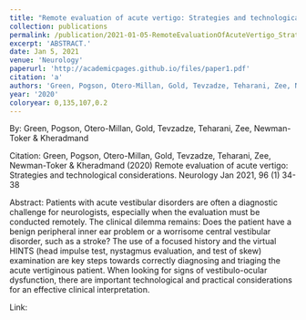 ```yaml
---
title: "Remote evaluation of acute vertigo: Strategies and technological considerations"
collection: publications
permalink: /publication/2021-01-05-RemoteEvaluationOfAcuteVertigo_StrategiesAndTechnologicalConsid
excerpt: 'ABSTRACT.'
date: Jan 5, 2021
venue: 'Neurology'
paperurl: 'http://academicpages.github.io/files/paper1.pdf'
citation: 'a'
authors: 'Green, Pogson, Otero-Millan, Gold, Tevzadze, Teharani, Zee, Newman-Toker & Kheradmand'
year: '2020'
coloryear: 0,135,107,0.2
---
```


By: Green, Pogson, Otero-Millan, Gold, Tevzadze, Teharani, Zee, Newman-Toker & Kheradmand

Citation: Green, Pogson, Otero-Millan, Gold, Tevzadze, Teharani, Zee, Newman-Toker & Kheradmand (2020) Remote evaluation of acute vertigo: Strategies and technological considerations. Neurology Jan 2021, 96 (1) 34-38

Abstract: Patients with acute vestibular disorders are often a diagnostic challenge for neurologists, especially when the evaluation must be conducted remotely. The clinical dilemma remains: Does the patient have a benign peripheral inner ear problem or a worrisome central vestibular disorder, such as a stroke? The use of a focused history and the virtual HINTS (head impulse test, nystagmus evaluation, and test of skew) examination are key steps towards correctly diagnosing and triaging the acute vertiginous patient. When looking for signs of vestibulo-ocular dysfunction, there are important technological and practical considerations for an effective clinical interpretation.

Link: 
